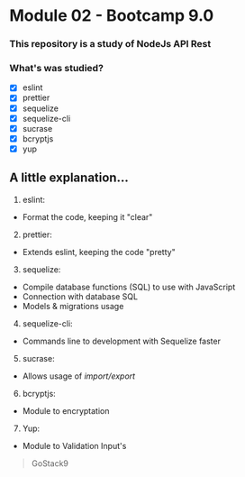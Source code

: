 # Module 02 - Bootcamp 9.0

### This repository is a study of NodeJs API Rest

### What's was studied?

- [x] eslint
- [x] prettier
- [x] sequelize
- [x] sequelize-cli
- [x] sucrase
- [x] bcryptjs
- [x] yup

## A little explanation...

1. eslint:
  * Format the code, keeping it "clear"

2. prettier:
  * Extends eslint, keeping the code "pretty"

3. sequelize:
  * Compile database functions (SQL) to use with JavaScript
  * Connection with database SQL
  * Models & migrations usage

4. sequelize-cli:
  * Commands line to development with Sequelize faster

5. sucrase:
  * Allows usage of _import/export_

6. bcryptjs:
  * Module to encryptation

7. Yup:
  * Module to Validation Input's

> GoStack9
